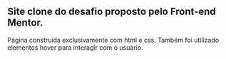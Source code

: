 
## Site clone do desafio proposto pelo Front-end Mentor.

Página construída exclusivamente com html e css. Também foi utilizado elementos hover para interagir com o usuário.

